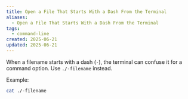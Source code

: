 ```yaml
---
title: Open a File That Starts With a Dash From the Terminal
aliases:
  - Open a File That Starts With a Dash From the Terminal
tags:
  - command-line
created: 2025-06-21
updated: 2025-06-21
---
```


When a filename starts with a dash (`-`), the terminal can confuse it for a command option. Use `./-filename` instead.

Example:

```bash
cat ./-filename
```